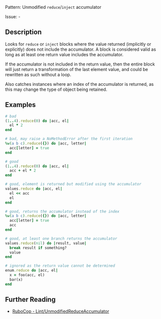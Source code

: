 Pattern: Unmodified `reduce`/`inject` accumulator

Issue: -

## Description

Looks for `reduce` or `inject` blocks where the value returned (implicitly or explicitly) does not include the accumulator. A block is considered valid as long as at least one return value includes the accumulator.

If the accumulator is not included in the return value, then the entire block will just return a transformation of the last element value, and could be rewritten as such without a loop.

Also catches instances where an index of the accumulator is returned, as this may change the type of object being retained.

## Examples

```ruby
# bad
(1..4).reduce(0) do |acc, el|
  el * 2
end

# bad, may raise a NoMethodError after the first iteration
%w(a b c).reduce({}) do |acc, letter|
  acc[letter] = true
end

# good
(1..4).reduce(0) do |acc, el|
  acc + el * 2
end

# good, element is returned but modified using the accumulator
values.reduce do |acc, el|
  el << acc
  el
end

# good, returns the accumulator instead of the index
%w(a b c).reduce({}) do |acc, letter|
  acc[letter] = true
  acc
end

# good, at least one branch returns the accumulator
values.reduce(nil) do |result, value|
  break result if something?
  value
end

# ignored as the return value cannot be determined
enum.reduce do |acc, el|
  x = foo(acc, el)
  bar(x)
end
```

## Further Reading

* [RuboCop - Lint/UnmodifiedReduceAccumulator](https://docs.rubocop.org/rubocop/cops_lint.html#lintunmodifiedreduceaccumulator)
